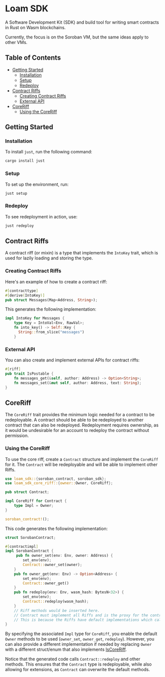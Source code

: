 # Loam SDK

A Software Development Kit (SDK) and build tool for writing smart contracts in Rust on Wasm blockchains.

Currently, the focus is on the Soroban VM, but the same ideas apply to other VMs.

## Table of Contents

- [Getting Started](#getting-started)
  - [Installation](#installation)
  - [Setup](#setup)
  - [Redeploy](#redeploy)
- [Contract Riffs](#contract-riffs)
  - [Creating Contract Riffs](#creating-contract-riffs)
  - [External API](#external-api)
- [CoreRiff](#coreriff)
  - [Using the CoreRiff](#using-the-coreriff)

## Getting Started

### Installation

To install `just`, run the following command:

```bash
cargo install just
```

### Setup

To set up the environment, run:

```bash
just setup
```

### Redeploy

To see redeployment in action, use:

```bash
just redeploy
```

## Contract Riffs

A contract riff (or mixin) is a type that implements the `IntoKey` trait, which is used for lazily loading and storing the type.

### Creating Contract Riffs

Here's an example of how to create a contract riff:

```rust
#[contracttype]
#[derive(IntoKey)]
pub struct Messages(Map<Address, String>);
```

This generates the following implementation:

```rust
impl IntoKey for Messages {
    type Key = IntoVal<Env, RawVal>;
    fn into_key() -> Self::Key {
      String::from_slice("messages")
    }
```

### External API

You can also create and implement external APIs for contract riffs:

```rust
#[riff]
pub trait IsPostable {
    fn messages_get(&self, author: Address) -> Option<String>;
    fn messages_set(&mut self, author: Address, text: String);
}
```

## CoreRiff

The `CoreRiff` trait provides the minimum logic needed for a contract to be redeployable. A contract should be able to be redeployed to another contract that can also be redeployed. Redeployment requires ownership, as it would be undesirable for an account to redeploy the contract without permission.

### Using the CoreRiff

To use the core riff, create a `Contract` structure and implement the `CoreRiff` for it. The `Contract` will be redeployable and will be able to implement other Riffs.

```rust
use loam_sdk::{soroban_contract, soroban_sdk};
use loam_sdk_core_riff::{owner::Owner, CoreRiff};

pub struct Contract;

impl CoreRiff for Contract {
    type Impl = Owner;
}

soroban_contract!();
```

This code generates the following implementation:

```rust
struct SorobanContract;

#[contractimpl]
impl SorobanContract {
     pub fn owner_set(env: Env, owner: Address) {
        set_env(env);
        Contract::owner_set(owner);
    }
    pub fn owner_get(env: Env) -> Option<Address> {
        set_env(env);
        Contract::owner_get()
    }
    pub fn redeploy(env: Env, wasm_hash: BytesN<32>) {
        set_env(env);
        Contract::redeploy(wasm_hash);
    }
    // Riff methods would be inserted here.
    // Contract must implement all Riffs and is the proxy for the contract calls.
    // This is because the Riffs have default implementations which call the associated type
}
```

By specifying the associated `Impl` type for `CoreRiff`, you enable the default `Owner` methods to be used (`owner_set`, `owner_get`, `redeploy`). However, you can also provide a different implementation if needed by replacing `Owner` with a different struct/enum that also implements [IsCoreRiff](https://github.com/loambuild/loam-sdk/blob/5473bb20fb3c818e7c30652fadf66647760a408d/crates/loam-core/src/owner.rs#L41-L51).

Notice that the generated code calls `Contract::redeploy` and other methods. This ensures that the `Contract` type is redeployable, while also allowing for extensions, as `Contract` can overwrite the default methods.

